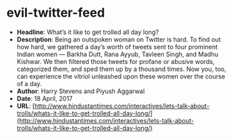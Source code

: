 # evil-twitter-feed
- **Headline**: What’s it like to get trolled all day long?
- **Description**: Being an outspoken woman on Twitter is hard. To find out how hard, we gathered a day’s worth of tweets sent to four prominent Indian women — Barkha Dutt, Rana Ayyub, Tavleen Singh, and Madhu Kishwar. We then filtered those tweets for profane or abusive words, categorized them, and sped them up by a thousand times. Now you, too, can experience the vitriol unleashed upon these women over the course of a day.
- **Author**: Harry Stevens and Piyush Aggarwal
- **Date**: 18 April, 2017
- **URL**: [http://www.hindustantimes.com/interactives/lets-talk-about-trolls/whats-it-like-to-get-trolled-all-day-long/](http://www.hindustantimes.com/interactives/lets-talk-about-trolls/whats-it-like-to-get-trolled-all-day-long/)